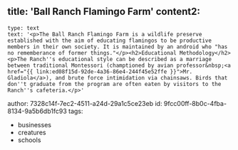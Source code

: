 title: 'Ball Ranch Flamingo Farm'
content2:
  -
    type: text
    text: '<p>The Ball Ranch Flamingo Farm is a wildlife preserve established with the aim of educating flamingos to be productive members in their own society. It is maintained by an android who "has no rememberance of former things."</p><h2>Educational Methodology</h2><p>The Ranch''s educational style can be described as a marriage between traditional Montessori (champtioned by avian professor&nbsp;<a href="{{ link:ed08f15d-92de-4a36-86e4-244f45e52ffe }}">Mr. Gladiola</a>), and brute force intimidation via chainsaws. Birds that don''t graduate from the program are often eaten by visitors to the Ranch''s cafeteria.</p>'
author: 7328c14f-7ec2-4511-a24d-29a1c5ce23eb
id: 9fcc00ff-8b0c-4fba-8134-9a5b6db1fc93
tags:
  - businesses
  - creatures
  - schools
